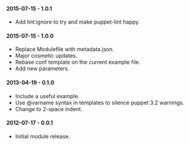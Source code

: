 #### 2015-07-15 - 1.0.1
* Add lint:ignore to try and make puppet-lint happy.

#### 2015-07-15 - 1.0.0
* Replace Modulefile with metadata.json.
* Major cosmetic updates.
* Rebase conf template on the current example file.
* Add new parameters.

#### 2013-04-19 - 0.1.0
* Include a useful example.
* Use @varname syntax in templates to silence puppet 3.2 warnings.
* Change to 2-space indent.

#### 2012-07-17 - 0.0.1
* Initial module release.

